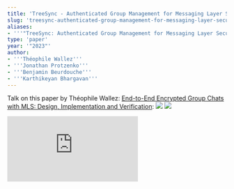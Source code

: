 ```yaml
---
title: 'TreeSync - Authenticated Group Management for Messaging Layer Security'
slug: 'treesync-authenticated-group-management-for-messaging-layer-security'
aliases:
- '''"TreeSync: Authenticated Group Management for Messaging Layer Security"'''
type: 'paper'
year: '"2023"'
author:
- '''Théophile Wallez'''
- '''Jonathan Protzenko'''
- '''Benjamin Beurdouche'''
- '''Karthikeyan Bhargavan'''
---
```


Talk on this paper by Théophile Wallez: [End-to-End Encrypted Group Chats with MLS: Design, Implementation and Verification](https://youtu.be/18x3RsmRrV0?si=clkEEpSdh-VBeIgS&t=569):
![](https://static.meri.garden/2ff19b421caedfe8cc0aa03a8080170e.png)
![](https://static.meri.garden/a4a6286b77fc81f24df85cb106d7372b.png)

![](https://static.meri.garden/fd5200dbd882e5c6338d071ae07dc460.pdf)